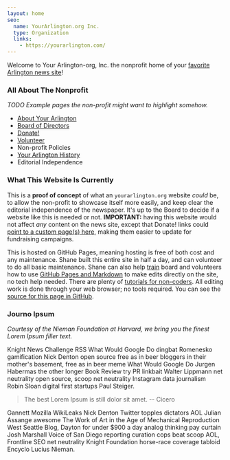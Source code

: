 ```yaml
---
layout: home
seo:
  name: YourArlington.org Inc.
  type: Organization
  links: 
    - https://yourarlington.com/
---
```


Welcome to Your Arlington-org, Inc. the nonprofit home of your [favorite Arlington news site](https://yourarlington.com/?np)!

### All About The Nonprofit

*TODO Example pages the non-profit might want to highlight somehow.*

- [About Your Arlington](/yourarlington.org/about/)
- [Board of Directors](/yourarlington.org/board/)
- [Donate!](/yourarlington.org/donate/)
- [Volunteer](/yourarlington.org/volunteer/)
- Non-profit Policies
- [Your Arlington History](/yourarlington.org/history/)
- Editorial Independence

### What This Website Is Currently

This is a **proof of concept** of what an `yourarlington.org` website *could* be, to allow the non-profit to showcase itself more easily, and keep clear the editorial independence of the newspaper.  It's up to the Board to decide if a website like this is needed or not.  **IMPORTANT:** having this website would not affect *any* content on the news site, except that Donate! links could [point to a custom page(s) here](https://arlingtonma.github.io/yourarlington.org/donate/), making them easier to update for fundraising campaigns.

This is hosted on GitHub Pages, meaning hosting is free of both cost and any maintenance.  Shane built this entire site in half a day, and can volunteer to do all basic maintenance.  Shane can also help [train](https://stackedit.io/) board and volunteers how to use [GitHub Pages and Markdown](https://docs.github.com/en/get-started/writing-on-github/getting-started-with-writing-and-formatting-on-github/basic-writing-and-formatting-syntax) to make edits directly on the site, no tech help needed.  There are plenty of [tutorials for non-coders](https://dannguyen.github.io/github-for-portfolios/).  All editing work is done through your web browser; no tools required.  You can see the [source for this page in GitHub](https://github.com/ArlingtonMA/yourarlington.org/blob/main/index.md).

### Journo Ipsum

*Courtesy of the Nieman Foundation at Harvard, we bring you the finest Lorem Ipsum filler text.*

Knight News Challenge RSS What Would Google Do dingbat Romenesko gamification Nick Denton open source free as in beer bloggers in their mother's basement, free as in beer meme What Would Google Do Jurgen Habermas the other longer Book Review try PR linkbait Walter Lippmann net neutrality open source, scoop net neutrality Instagram data journalism Robin Sloan digital first startups Paul Steiger. 

> The best Lorem Ipsum is still dolor sit amet. -- Cicero

Gannett Mozilla WikiLeaks Nick Denton Twitter topples dictators AOL Julian Assange awesome The Work of Art in the Age of Mechanical Reproduction West Seattle Blog, Dayton for under $900 a day analog thinking pay curtain Josh Marshall Voice of San Diego reporting curation cops beat scoop AOL, Frontline SEO net neutrality Knight Foundation horse-race coverage tabloid Encyclo Lucius Nieman. 
